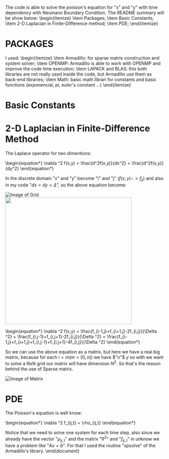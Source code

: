 

The code is able to solve the poisson's equation for "x" and "y" with time dependency with Neumann Boundary Condition. The README summary will be show below:
\begin{itemize}
    \item Packages;
    \item Basic Constants;
    \item 2-D Laplacian in Finite-DIfference method;
    \item PDE;
\end{itemize}

# PACKAGES
I used:
\begin{itemize}
    \item Armadillo: for sparse matrix construction and system solver;
    \item OPENMP: Armadillo is able to work with OPENMP and improve the code time execution;
    \item LAPACK and BLAS: this both libraries are not really used inside the code, but Armadillo use them as back-end libraries;
    \item Math: basic math librari for constants and basic functions (exponencial, pi, euler's constant ...)
\end{itemize}

# Basic Constants


# 2-D Laplacian in Finite-Difference Method
The Laplace operator for two dimentions:

\begin{equation*}
    \nabla ^2 f(x,y) = \frac{d^2f(x,y)}{dx^2} + \frac{d^2f(x,y)}{dy^2}
\end{equation*}

In the discrete domain "x" and "y" become "i" and "j" ($f(x,y) -> f_{ij}$) and also in my code "$dx = dy = \Delta$", so the above equation become:

![Image of Grid](https://github.com/joaocassianox7x/HPC_POISSON/tree/master/pictures/grid.png)
<img src="pictures/grid.jpg" width=400 />

\begin{equation*}
    \nabla ^2 f(x,y) = \frac{f_{i-1,j}+f_{i+1,j}-2f_{i,j}}{\Delta ^2} + \frac{f_{i,j-1}+f_{i,j+1}-2f_{i,j}}{\Delta ^2} = \frac{f_{i-1,j}+f_{i+1,j}+f_{i,j-1}+f_{i,j+1}-4f_{i,j}}{\Delta ^2}
\end{equation*}

So we can use the above equation as a matrix, but here we have a real big matrix, because for each $i = m (m=[0,n))$ we have $"n"$ $y$ so with we want to solve a NxN grid our matrix will have dimension $N^2$. So that's the reason behind the use of Sparse matrix. 

![Image of Matrix](https://github.com/joaocassianox7x/HPC_POISSON/tree/master/pictures/sparse_matrix.jpeg)


# PDE
The Poisson's equation is well know:

\begin{equation*}
    \nabla ^2 f_{ij,t} = \rho_{ij,t}
\end{equation*}
 
Notice that we need to solve one system for each time step, also since we already have the vector "$\rho_{ij,t}$" and the matrix "$\nabla ^2$" and "$f_{ij,t}$" in unknow we have a problem like "$Ax = b$". For that I used the routine "spsolve" of the Armadillo's library.
\end{document}
